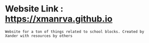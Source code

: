 # Website Link : https://xmanrva.github.io

~~~~~~~~~~~~~~~~~~~~~~~~~
Website for a ton of things related to school blocks. Created by Xander with resources by others
